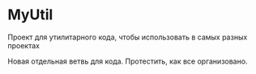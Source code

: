 # MyUtil
Проект для утилитарного кода, чтобы использовать в самых разных проектах

Новая отдельная ветвь для кода. Протестить, как все организовано.
